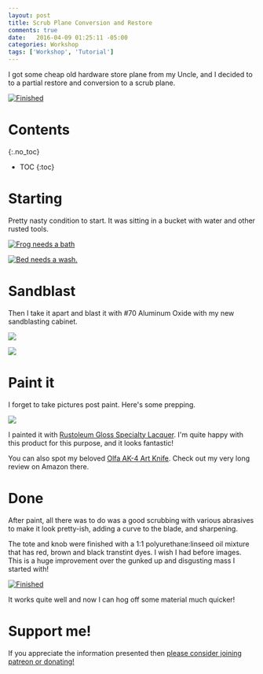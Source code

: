 ```yaml
---
layout: post
title: Scrub Plane Conversion and Restore
comments: true
date:   2016-04-09 01:25:11 -05:00
categories: Workshop
tags: ['Workshop', 'Tutorial']
---
```


I got some cheap old hardware store plane from my Uncle, and I decided to to a partial restore and conversion to a scrub plane.

[![Finished](/assets/ScrubPlane/Thumbnails/Finished.jpg)](/assets/ScrubPlane/Finished.jpg)

<!--more-->

# Contents
{:.no_toc}
* TOC
{:toc}

# Starting

Pretty nasty condition to start. It was sitting in a bucket with water and other rusted tools.

[![Frog needs a bath](/assets/ScrubPlane/Thumbnails/DirtyFrog.jpg)](/assets/ScrubPlane/DirtyFrog.jpg)

[![Bed needs a wash.](/assets/ScrubPlane/Thumbnails/DirtyPlane.jpg)](/assets/ScrubPlane/DirtyPlane.jpg)

# Sandblast

Then I take it apart and blast it with #70 Aluminum Oxide with my new sandblasting cabinet.

[![](/assets/ScrubPlane/Thumbnails/Blasted1.jpg)](/assets/ScrubPlane/Blasted1.jpg)

[![](/assets/ScrubPlane/Thumbnails/BlastedBody.jpg)](/assets/ScrubPlane/BlastedBody.jpg)

# Paint it

I forget to take pictures post paint. Here's some prepping.

[![](/assets/ScrubPlane/Thumbnails/PrePaint.jpg)](/assets/ScrubPlane/PrePaint.jpg)

I painted it with [Rustoleum Gloss Specialty Lacquer](http://www.homedepot.com/p/Rust-Oleum-Specialty-11-oz-Gloss-Black-Lacquer-Spray-Paint-1905830/100195918). I'm quite happy with this product for this purpose, and it looks fantastic!

You can also spot my beloved [Olfa AK-4 Art Knife](http://www.amazon.com/OLFA-Cushion-Grip-Art-Knife/dp/B0006O87TQ/ref=sr_1_1?ie=UTF8&qid=1460223599&sr=8-1&keywords=olfa+hobby+knife). Check out my very long review on Amazon there.

# Done

After paint, all there was to do was a good scrubbing with various abrasives to make it look pretty-ish, adding a curve to the blade, and sharpening.

The tote and knob were finished with a 1:1 polyurethane:linseed oil mixture that has red, brown and black transtint dyes. I wish I had before images. This is a huge improvement over the gunked up and disgusting mass I started with!

[![Finished](/assets/ScrubPlane/Thumbnails/Finished.jpg)](/assets/ScrubPlane/Finished.jpg)

It works quite well and now I can hog off some material much quicker!

# Support me!

If you appreciate the information presented then <a href="/DonateNow/">please consider joining patreon or donating!</a>





